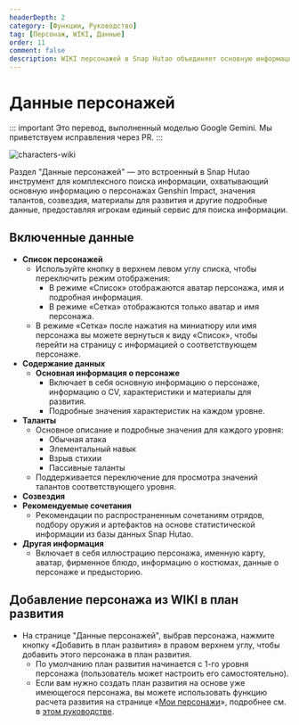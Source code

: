 ```yaml
---
headerDepth: 2
category: [Функции, Руководство]
tag: [Персонаж, WIKI, Данные]
order: 11
comment: false
description: WIKI персонажей в Snap Hutao объединяет основную информацию о персонажах Genshin Impact, значения талантов, созвездия и другие важные данные, предоставляя игрокам удобный способ поиска информации о персонажах.
---
```


# Данные персонажей

::: important
Это перевод, выполненный моделью Google Gemini. Мы приветствуем исправления через PR.
:::

![characters-wiki](https://img.alicdn.com/imgextra/i2/1797064093/O1CN01OKw2Tc1g6e0qbmLe0_!!1797064093.png_.webp)

Раздел "Данные персонажей" — это встроенный в Snap Hutao инструмент для комплексного поиска информации, охватывающий основную информацию о персонажах Genshin Impact, значения талантов, созвездия, материалы для развития и другие подробные данные, предоставляя игрокам единый сервис для поиска информации.

## Включенные данные

- **Список персонажей**
  - Используйте кнопку в верхнем левом углу списка, чтобы переключить режим отображения:
    - В режиме «Список» отображаются аватар персонажа, имя и подробная информация.
    - В режиме «Сетка» отображаются только аватар и имя персонажа.
  - В режиме «Сетка» после нажатия на миниатюру или имя персонажа вы можете вернуться к виду «Список», чтобы перейти на страницу с информацией о соответствующем персонаже.
- **Содержание данных**
  - **Основная информация о персонаже**
    - Включает в себя основную информацию о персонаже, информацию о CV, характеристики и материалы для развития.
    - Подробные значения характеристик на каждом уровне.
- **Таланты**
  - Основное описание и подробные значения для каждого уровня:
    - Обычная атака
    - Элементальный навык
    - Взрыв стихии
    - Пассивные таланты
  - Поддерживается переключение для просмотра значений талантов соответствующего уровня.
- **Созвездия**
- **Рекомендуемые сочетания**
  - Рекомендации по распространенным сочетаниям отрядов, подбору оружия и артефактов на основе статистической информации из базы данных Snap Hutao.
- **Другая информация**
  - Включает в себя иллюстрацию персонажа, именную карту, аватар, фирменное блюдо, информацию о костюмах, данные о персонаже и предысторию.

## Добавление персонажа из WIKI в план развития

- На странице "Данные персонажей", выбрав персонажа, нажмите кнопку «Добавить в план развития» в правом верхнем углу, чтобы добавить этого персонажа в план развития.
  - По умолчанию план развития начинается с 1-го уровня персонажа (пользователь может настроить его самостоятельно).
  - Если вам нужно создать план развития на основе уже имеющегося персонажа, вы можете использовать функцию расчета развития на странице «[Мои персонажи](character-data.md#将当前选定角色加入养成计算)», подробнее см. в [этом руководстве](develop-plan.md#基于玩家数据添加).
